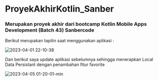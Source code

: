 # ProyekAkhirKotlin_Sanber

### Merupakan proyek akhir dari bootcamp Kotlin Mobile Apps Development (Batch 43) Sanbercode



Berikut merupakan tapilin saat menggunakan aplikasi :



![2023-04-01 22-10-38](https://user-images.githubusercontent.com/79238080/229299167-73c991b7-82ad-4b9c-bf03-2d3aee6aca30.gif)


Dan berikut saya update aplikasi sebelumnya sehingga menerapkan Local Data Persistant dengan penambahan fitur favorite



![2023-04-05 01-20-01-min](https://user-images.githubusercontent.com/79238080/230073045-e4c19a0f-1a52-4f00-9ace-add26b92dfb2.gif)
